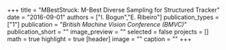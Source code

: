 +++
title = "MBestStruck: M-Best Diverse Sampling for Structured Tracker"
date = "2016-09-01"
authors = ["I. Bogun","E. Ribeiro"]
publication_types = ["1"]
publication = "_British Machine Vision Conference (BMVC)_"
publication_short = ""
image_preview = ""
selected = false
projects = []
math = true
highlight = true
[header]
image = ""
caption = ""
+++

